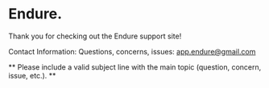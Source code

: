 # Endure.
Thank you for checking out the Endure support site!

Contact Information:
Questions, concerns, issues: app.endure@gmail.com

** Please include a valid subject line with the main topic (question, concern, issue, etc.). **
